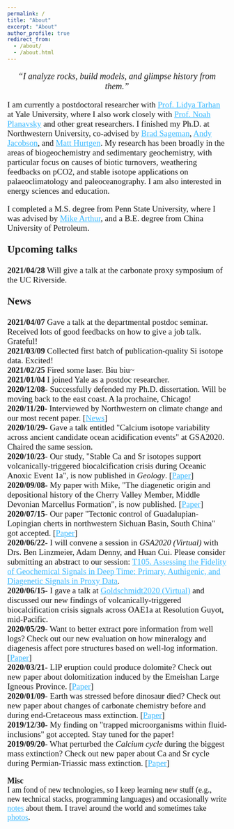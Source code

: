 ```yaml
---
permalink: /
title: "About"
excerpt: "About"
author_profile: true
redirect_from:
  - /about/
  - /about.html
---
```

<p style="font-family:'PT Serif', serif; font-size:20px;text-align:center">
         <i>“I analyze rocks, build models, and glimpse history from them.” </i>
</p>

<p style="font-family:'PT Serif', serif; font-size:19px;text-align:left">
         I am currently a postdoctoral researcher with <a href="https://people.earth.yale.edu/profile/lidya-tarhan/about" style="color: #3BB9FF">Prof. Lidya Tarhan</a> at Yale University, where I also work closely with <a href="https://people.earth.yale.edu/profile/noah-planavsky/about" style="color: #3BB9FF">Prof. Noah Planavsky</a>         and other great researchers. I finished my Ph.D. at Northwestern University, co-advised by <a href="https://www.earth.northwestern.edu/our-people/faculty/sageman-brad.html" style="color: #3BB9FF">Brad Sageman</a>, <a href="https://www.earth.northwestern.edu/our-people/faculty/jacobson-andrew.html" style="color: #3BB9FF">Andy Jacobson</a>, and <a href="https://www.earth.northwestern.edu/our-people/faculty/hurtgen-matthew.html" style="color: #3BB9FF">Matt Hurtgen</a>. My research has been broadly in the areas of biogeochemistry and sedimentary geochemistry, with particular focus on causes of biotic turnovers, weathering feedbacks on pCO2, and stable isotope applications on palaeoclimatology and paleoceanography. I am also interested in energy sciences and education.
</p>

<p style="font-family:'PT Serif', serif; font-size:19px;text-align:left">         
         I completed a M.S. degree from Penn State University, where I was advised by <a href="https://www.geosc.psu.edu/academic-faculty/arthur-michael" style="color: #3BB9FF">Mike Arthur</a>, and a B.E. degree from China University of Petroleum.
</p>
<p style="font-family:'PT Serif', serif; font-size:24px;text-align:left">
    <b> Upcoming talks </b>
    <br>
    <p style="font-family:'PT Serif', serif; font-size:19px;text-align:left">
      <b>2021/04/28</b> Will give a talk at the carbonate proxy symposium of the UC Riverside.
      <br>
    </p>
</p>
<p style="font-family:'PT Serif', serif; font-size:24px;text-align:left">
    <b> News </b>
</p>

<p style="font-family:'PT Serif', serif; font-size:19px;text-align:left">
      <b>2021/04/07</b> Gave a talk at the departmental postdoc seminar. Received lots of good feedbacks on how to give a job talk. Grateful!
  <br>
      <b>2021/03/09</b> Collected first batch of publication-quality Si isotope data. Excited!
  <br>
      <b>2021/02/25</b> Fired some laser. Biu biu~  
  <br>
      <b>2021/01/04</b> I joined Yale as a postdoc researcher.
  <br>
      <b>2020/12/08</b>- Successfully defended my Ph.D. dissertation. Will be moving back to the east coast. A la prochaine, Chicago!
  <br>
      <b>2020/11/20</b>- Interviewed by Northwestern on climate change and our most recent paper. [<a href="https://news.northwestern.edu/stories/2020/12/volcanic-eruptions-directly-triggered-ocean-acidification-during-early-cretaceous/#:~:text=Volcanic%20eruptions%20directly%20triggered%20ocean%20acidification%20during%20Early%20Cretaceous,-First%20study%20to&text=During%20this%20time%2C%20it%20spewed,seawater%20and%20suffocated%20the%20oceans." style="color: #3BB9FF">News</a>]
  <br>      
      <b>2020/10/29</b>- Gave a talk entitled "Calcium isotope variability across ancient candidate ocean acidification events" at GSA2020. Chaired the same session.
  <br>
      <b>2020/10/23</b>- Our study, "Stable Ca and Sr isotopes support volcanically-triggered biocalcification crisis during Oceanic Anoxic Event 1a", is now published in <i>Geology</i>. [<a href="https://doi.org/10.1130/G47945.1" style="color: #3BB9FF">Paper</a>]
  <br>      
      <b>2020/09/08</b>- My paper with Mike, "The diagenetic origin and depositional history of the Cherry Valley Member, Middle Devonian Marcellus Formation", is now published. [<a href="https://doi.org/10.1016/j.chemgeo.2020.119875" style="color: #3BB9FF">Paper</a>]
  <br>
      <b>2020/07/15</b>- Our paper "Tectonic control of Guadalupian-Lopingian cherts in northwestern Sichuan Basin, South China" got accepted. [<a href="https://doi.org/10.1016/j.palaeo.2020.109915" style="color: #3BB9FF">Paper</a>]
  <br>
      <b>2020/06/22</b>- I will convene a session in <i>GSA2020 (Virtual)</i> with Drs. Ben Linzmeier, Adam Denny, and Huan Cui. Please consider submitting an abstract to our session:  <a href="https://community.geosociety.org/gsa2020/program/technical/topical" style="color: #3BB9FF">T105. Assessing the Fidelity of Geochemical Signals in Deep Time: Primary, Authigenic, and Diagenetic Signals in Proxy Data</a>.
  <br>
      <b>2020/06/15</b>- I gave a talk at <a href="https://goldschmidt.info/2020/abstracts/abstractView?id=2020004896" style="color: #3BB9FF">Goldschmidt2020 (Virtual)</a> and discussed our new findings of volcanically-triggered biocalcification crisis signals across OAE1a at Resolution Guyot, mid-Pacific.
  <br>
      <b>2020/05/29</b>- Want to better extract pore information from well logs? Check out our new evaluation on how mineralogy and diagenesis affect pore structures based on well-log information. [<a href="https://doi.org/10.1016/j.jngse.2020.103376" style="color: #3BB9FF">Paper</a>]
  <br>
      <b>2020/03/21</b>- LIP eruption could produce dolomite? Check out new paper about dolomitization induced by the Emeishan Large Igneous Province. [<a href="https://doi.org/10.1016/j.marpetgeo.2020.104308" style="color: #3BB9FF">Paper</a>]
  <br>
      <b>2020/01/09</b>- Earth was stressed before dinosaur died? Check out new paper about changes of carbonate chemistry before and during end-Cretaceous mass extinction. [<a href="https://doi.org/10.1130/G46431.1" style="color: #3BB9FF">Paper</a>]
  <br>
      <b>2019/12/30</b>- My finding on "trapped microorganisms within fluid-inclusions" got accepted. Stay tuned for the paper!
  <br>
      <b>2019/09/20</b>- What perturbed the <i>Calcium cycle</i> during the biggest mass extinction? Check out new paper about Ca and Sr cycle during Permian-Triassic mass extinction. [<a href="https://doi.org/10.1016/j.gca.2019.07.035" style="color: #3BB9FF">Paper</a>]
</p>

<p style="font-family:'PT Serif', serif; font-size:18px;text-align:left">
    <b> Misc </b>
    <br>
    I am fond of new technologies, so I keep learning new stuff (e.g., new technical stacks, programming languages) and occasionally write <a href="https://julianwangnwu.github.io/year-archive/" style="color: #3BB9FF">notes</a> about them. I travel around the world and sometimes take <a href="https://julianwangnwu.github.io/portfolio/" style="color: #3BB9FF">photos</a>.
</p>
